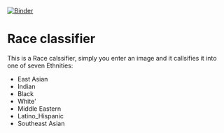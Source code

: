 [![Binder](https://mybinder.org/badge_logo.svg)](https://mybinder.org/v2/gh/BodaSadalla98/Race-classifier-myBinder/HEAD?urlpath=%2Fvoila%2Frender%2FRace-classifier-voila.ipynb)
# Race classifier 
This is a Race calssifier, simply you enter an image and it callsifies it into one of seven Ethnities:
 - East Asian
 - Indian 
 - Black
 - White' 
 - Middle Eastern
 - Latino_Hispanic 
 - Southeast Asian
